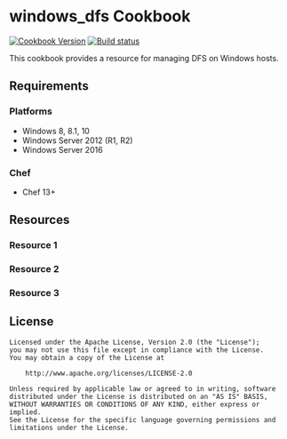 # windows_dfs Cookbook

[![Cookbook Version](https://img.shields.io/cookbook/v/windows_dfs.svg)](https://supermarket.chef.io/cookbooks/windows_dfs)
[![Build status](https://ci.appveyor.com/api/projects/status/ojhleem9td663n39/branch/master?svg=true)](https://ci.appveyor.com/project/ChefWindowsCookbooks/windows-dfs/branch/master)

This cookbook provides a resource for managing DFS on Windows hosts.

## Requirements

### Platforms

- Windows 8, 8.1, 10
- Windows Server 2012 (R1, R2)
- Windows Server 2016

### Chef

- Chef 13+

## Resources

### Resource 1

### Resource 2

### Resource 3

## License
```
Licensed under the Apache License, Version 2.0 (the "License");
you may not use this file except in compliance with the License.
You may obtain a copy of the License at

    http://www.apache.org/licenses/LICENSE-2.0

Unless required by applicable law or agreed to in writing, software
distributed under the License is distributed on an "AS IS" BASIS,
WITHOUT WARRANTIES OR CONDITIONS OF ANY KIND, either express or implied.
See the License for the specific language governing permissions and
limitations under the License.
```
